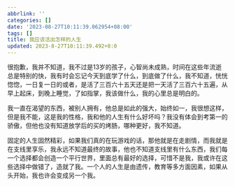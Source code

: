 ```yaml
---
abbrlink: ''
categories: []
date: '2023-08-27T10:11:39.062954+08:00'
tags: []
title: 我应该活出怎样的人生
updated: 2023-8-27T10:11:39.492+8:0
---
```


很抱歉，我并不知道，我不过是13岁的孩子，心智尚未成熟，时间在这些年流逝总是特别的快，我有时会忘记今天到底学了什么，到底做了什么，我不知道，恍恍惚惚，一日复一日的或者，是活了三百六十五天还是把一天活了三百六十五遍，从早上起床，到晚上睡觉，了如指掌，我该做什么，我的心里总是明白的。

我一直在渴望的东西，被别人拥有，他总是如此的强大，始终如一，我很想这样，但是我不能，这是我的性格，我和他的人生有什么好坏吗？我没有体会到考第一的骄傲，但他也没有知道放学后的买的烤肠，哪种更好，我不知道。

固定的人生固然精彩，如果我们真的在玩游戏的话，那他就是在走剧情，而我就是在支线里享乐，我永远不知道最终的故事，他也不知道支线里有什么东西，我们每一个选择都会创造一个平行世界，里面总有最好的选择，可惜不是我，我或许在这些选择中做错了，造就了我。一个人的人生是由遗传，教育等多方面因素，如果从头开始，我也许会变成另一个我。